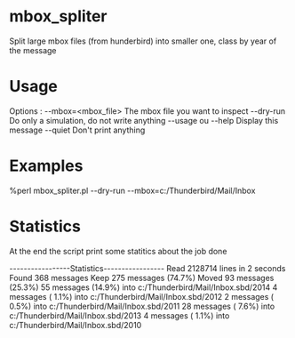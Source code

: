 # mbox_spliter
Split large mbox files (from hunderbird) into smaller one, class by year of the message

# Usage
Options :
--mbox=<mbox_file>
	The mbox file you want to inspect
--dry-run
	Do only a simulation, do not write anything
--usage ou --help
	Display this message
--quiet
	Don't print anything

# Examples
%perl mbox_spliter.pl --dry-run --mbox=c:/Thunderbird/Mail/Inbox

# Statistics
At the end the script print some statitics about the job done

-----------------Statistics-----------------
Read 2128714 lines in 2 seconds
Found   368 messages
Keep    275 messages (74.7%)
Moved    93 messages (25.3%)
           55 messages (14.9%) into c:/Thunderbird/Mail/Inbox.sbd/2014
            4 messages ( 1.1%) into c:/Thunderbird/Mail/Inbox.sbd/2012
            2 messages ( 0.5%) into c:/Thunderbird/Mail/Inbox.sbd/2011
           28 messages ( 7.6%) into c:/Thunderbird/Mail/Inbox.sbd/2013
            4 messages ( 1.1%) into c:/Thunderbird/Mail/Inbox.sbd/2010
